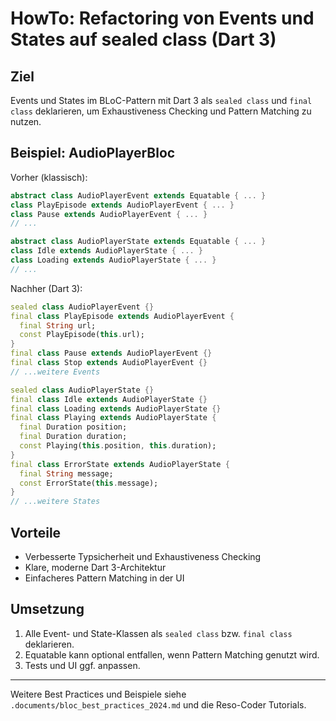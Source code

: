 # HowTo: Refactoring von Events und States auf sealed class (Dart 3)

## Ziel
Events und States im BLoC-Pattern mit Dart 3 als `sealed class` und `final class` deklarieren, um Exhaustiveness Checking und Pattern Matching zu nutzen.

## Beispiel: AudioPlayerBloc

Vorher (klassisch):
```dart
abstract class AudioPlayerEvent extends Equatable { ... }
class PlayEpisode extends AudioPlayerEvent { ... }
class Pause extends AudioPlayerEvent { ... }
// ...

abstract class AudioPlayerState extends Equatable { ... }
class Idle extends AudioPlayerState { ... }
class Loading extends AudioPlayerState { ... }
// ...
```

Nachher (Dart 3):
```dart
sealed class AudioPlayerEvent {}
final class PlayEpisode extends AudioPlayerEvent {
  final String url;
  const PlayEpisode(this.url);
}
final class Pause extends AudioPlayerEvent {}
final class Stop extends AudioPlayerEvent {}
// ...weitere Events

sealed class AudioPlayerState {}
final class Idle extends AudioPlayerState {}
final class Loading extends AudioPlayerState {}
final class Playing extends AudioPlayerState {
  final Duration position;
  final Duration duration;
  const Playing(this.position, this.duration);
}
final class ErrorState extends AudioPlayerState {
  final String message;
  const ErrorState(this.message);
}
// ...weitere States
```

## Vorteile
- Verbesserte Typsicherheit und Exhaustiveness Checking
- Klare, moderne Dart 3-Architektur
- Einfacheres Pattern Matching in der UI

## Umsetzung
1. Alle Event- und State-Klassen als `sealed class` bzw. `final class` deklarieren.
2. Equatable kann optional entfallen, wenn Pattern Matching genutzt wird.
3. Tests und UI ggf. anpassen.

---

Weitere Best Practices und Beispiele siehe `.documents/bloc_best_practices_2024.md` und die Reso-Coder Tutorials.
